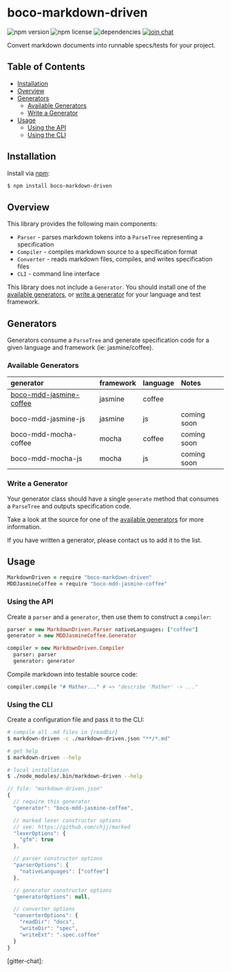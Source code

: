 # boco-markdown-driven

![npm version](https://img.shields.io/npm/v/boco-markdown-driven.svg)
![npm license](https://img.shields.io/npm/l/boco-markdown-driven.svg)
![dependencies](https://david-dm.org/bocodigitalmedia/boco-markdown-driven.png)
[![join chat](https://badges.gitter.im/Join%20Chat.svg)]( https://gitter.im/bocodigitalmedia/boco-markdown-driven)

Convert markdown documents into runnable specs/tests for your project.


## Table of Contents

* [Installation]
* [Overview]
* [Generators]
  * [Available Generators]
  * [Write a Generator]
* [Usage]
  * [Using the API]
  * [Using the CLI]


## Installation

Install via [npm]:

``` sh
$ npm install boco-markdown-driven
```


## Overview

This library provides the following main components:

* `Parser` - parses markdown tokens into a `ParseTree` representing a specification
* `Compiler` - compiles markdown source to a specification format
* `Converter` - reads markdown files, compiles, and writes specification files
* `CLI` - command line interface

This library does not include a `Generator`. You should install one of the [available generators], or [write a generator] for your language and test framework.


## Generators

Generators consume a `ParseTree` and generate specification code for a given language and framework (ie: jasmine/coffee).


### Available Generators

 generator                  | framework    | language   | Notes
:---------------------------|:-------------|:-----------|:------
 [boco-mdd-jasmine-coffee]  | jasmine      | coffee     |
 boco-mdd-jasmine-js        | jasmine      | js         | coming soon
 boco-mdd-mocha-coffee      | mocha        | coffee     | coming soon
 boco-mdd-mocha-js          | mocha        | js         | coming soon


### Write a Generator

Your generator class should have a single `generate` method that consumes a `ParseTree` and outputs specification code.

Take a look at the source for one of the [available generators] for more information.

If you have written a generator, please contact us to add it to the list.


## Usage

```coffee
MarkdownDriven = require "boco-markdown-driven"
MDDJasmineCoffee = require "boco-mdd-jasmine-coffee"
```


### Using the API

Create a `parser` and a `generator`, then use them to construct a `compiler`:

```coffee
parser = new MarkdownDriven.Parser nativeLanguages: ["coffee"]
generator = new MDDJasmineCoffee.Generator

compiler = new MarkdownDriven.Compiler
  parser: parser
  generator: generator
```

Compile markdown into testable source code:

```coffee
compiler.compile "# Mather..." # => "describe 'Mather' -> ..."
```


### Using the CLI

Create a configuration file and pass it to the CLI:

```sh
# compile all .md files in {readDir}
$ markdown-driven -c ./markdown-driven.json "**/*.md"

# get help
$ markdown-driven --help

# local installation
$ ./node_modules/.bin/markdown-driven --help
```

```js
// file: "markdown-driven.json"
{
  // require this generator
  "generator": "boco-mdd-jasmine-coffee",

  // marked lexer constructor options
  // see: https://github.com/chjj/marked
  "lexerOptions": {
    "gfm": true
  },

  // parser constructor options
  "parserOptions": {
    "nativeLanguages": ["coffee"]
  },

  // generator constructor options
  "generatorOptions": null,

  // converter options
  "converterOptions": {
    "readDir": "docs",
    "writeDir": "spec",
    "writeExt": ".spec.coffee"
  }
}
```


[installation]: #installation
[overview]: #overview
[usage]: #usage
[using the api]: #using-the-api
[using the cli]: #using-the-cli
[generators]: #generators
[available generators]: #available-generators
[write a generator]: #write-a-generator

[npm]: https://npmjs.org
[boco-mdd-jasmine-coffee]: https://github.com/bocodigitalmedia/boco-mdd-jasmine-coffee
[gitter-chat]:
